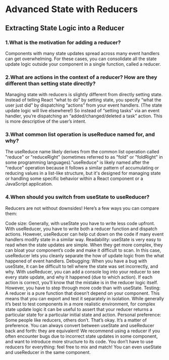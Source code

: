 # Advanced State with Reducers

## Extracting State Logic into a Reducer

### 1.What is the motivation for adding a reducer?

Components with many state updates spread across many event handlers can get overwhelming. For these cases, you can consolidate all the state update logic outside your component in a single function, called a reducer.

### 2.What are actions in the context of a reducer? How are they different than setting state directly?

Managing state with reducers is slightly different from directly setting state. Instead of telling React “what to do” by setting state, you specify “what the user just did” by dispatching “actions” from your event handlers. (The state update logic will live elsewhere!) So instead of “setting tasks” via an event handler, you’re dispatching an “added/changed/deleted a task” action. This is more descriptive of the user’s intent.

### 3.What common list operation is useReduce named for, and why?

The useReduce name likely derives from the common list operation called "reduce" or "reduceRight" (sometimes referred to as "fold" or "foldRight" in some programming languages)."useReduce" is likely named after the "reduce" operation because it follows a similar pattern of accumulating or reducing values in a list-like structure, but it's designed for managing state or handling some specific behavior within a React component or a JavaScript application.

### 4.When should you switch from useState to useReducer?

Reducers are not without downsides! Here’s a few ways you can compare them:

Code size: Generally, with useState you have to write less code upfront. With useReducer, you have to write both a reducer function and dispatch actions. However, useReducer can help cut down on the code if many event handlers modify state in a similar way.
Readability: useState is very easy to read when the state updates are simple. When they get more complex, they can bloat your component’s code and make it difficult to scan. In this case, useReducer lets you cleanly separate the how of update logic from the what happened of event handlers.
Debugging: When you have a bug with useState, it can be difficult to tell where the state was set incorrectly, and why. With useReducer, you can add a console log into your reducer to see every state update, and why it happened (due to which action). If each action is correct, you’ll know that the mistake is in the reducer logic itself. However, you have to step through more code than with useState.
Testing: A reducer is a pure function that doesn’t depend on your component. This means that you can export and test it separately in isolation. While generally it’s best to test components in a more realistic environment, for complex state update logic it can be useful to assert that your reducer returns a particular state for a particular initial state and action.
Personal preference: Some people like reducers, others don’t. That’s okay. It’s a matter of preference. You can always convert between useState and useReducer back and forth: they are equivalent!
We recommend using a reducer if you often encounter bugs due to incorrect state updates in some component, and want to introduce more structure to its code. You don’t have to use reducers for everything: feel free to mix and match! You can even useState and useReducer in the same component.